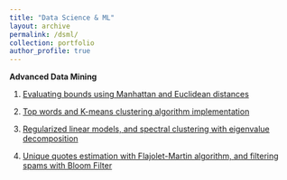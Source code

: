 ```yaml
---
title: "Data Science & ML"
layout: archive
permalink: /dsml/
collection: portfolio
author_profile: true
---
```


**Advanced Data Mining**

1. [Evaluating bounds using Manhattan and Euclidean distances](https://advaitiyer.github.io/dsml/2019-09-11-adm/)

2. [Top words and K-means clustering algorithm implementation](https://advaitiyer.github.io/dsml/2019-10-16-adm/)

3. [Regularized linear models, and spectral clustering with eigenvalue decomposition](https://advaitiyer.github.io/dsml/2019-11-06-adm/)

4. [Unique quotes estimation with Flajolet-Martin algorithm, and filtering spams with Bloom Filter](https://advaitiyer.github.io/dsml/2019-11-06-adm/)


